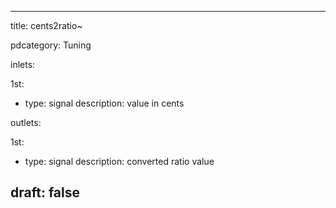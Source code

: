 --- 


title: cents2ratio~

pdcategory: Tuning

inlets:

  1st:
  - type: signal
    description: value in cents

outlets:

  1st:
  - type: signal
    description: converted ratio value







draft: false
---